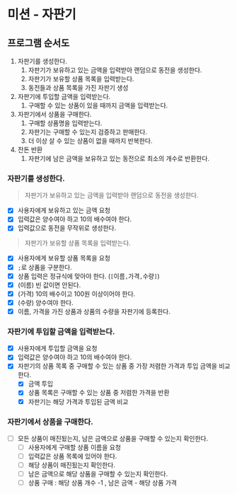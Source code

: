 # 미션 - 자판기

## 프로그램 순서도

1. 자판기를 생성한다.
    1. 자판기가 보유하고 있는 금액을 입력받아 랜덤으로 동전을 생성한다.
    2. 자판기가 보유할 상품 목록을 입력받는다.
    3. 동전들과 상품 목록을 가진 자판기 생성
2. 자판기에 투입할 금액을 입력받는다.
    1. 구매할 수 있는 상품이 있을 때까지 금액을 입력받는다.
3. 자판기에서 상품을 구매한다.
    1. 구매할 상품명을 입력받는다.
    2. 자판기는 구매할 수 있는지 검증하고 판매한다.
    3. 더 이상 살 수 있는 상품이 없을 때까지 반복한다.
4. 잔돈 반환
    1. 자판기에 남은 금액을 보유하고 있는 동전으로 최소의 개수로 반환한다.

### 자판기를 생성한다.
> 자판기가 보유하고 있는 금액을 입력받아 랜덤으로 동전을 생성한다.
- [x] 사용자에게 보유하고 있는 금액 요청
- [x] 입력값은 양수여야 하고 10의 배수여야 한다.
- [x] 입력값으로 동전을 무작위로 생성한다.

> 자판기가 보유할 상품 목록을 입력받는다.
- [x] 사용자에게 보유할 상품 목록을 요청
- [x] `;`로 상품을 구분한다.
- [x] 상품 입력은 정규식에 맞아야 한다. (`[`이름`,`가격`,`수량`]`)
- [x] (이름) 빈 값이면 안된다.
- [x] (가격) 10의 배수이고 100원 이상이어야 한다.
- [x] (수량) 양수여야 한다.
- [x] 이름, 가격을 가진 상품과 상품의 수량을 자판기에 등록한다.

### 자판기에 투입할 금액을 입력받는다.
- [x] 사용자에게 투입할 금액을 요청
- [x] 입력값은 양수여야 하고 10의 배수여야 한다.
- [x] 자판기의 상품 목록 중 구매할 수 있는 상품 중 가장 저렴한 가격과 투입 금액을 비교한다.
  - [x] 금액 투입
  - [x] 상품 목록은 구매할 수 있는 상품 중 저렴한 가격을 반환
  - [x] 자판기는 해당 가격과 투입된 금액 비교

### 자판기에서 상품을 구매한다.
- [ ] 모든 상품이 매진됬는지, 남은 금액으로 상품을 구매할 수 있는지 확인한다.
  - [ ] 사용자에게 구매할 상품 이름을 요청
  - [ ] 입력값은 상품 목록에 있어야 한다.
  - [ ] 해당 상품이 매진됬는지 확인한다.
  - [ ] 남은 금액으로 해당 상품을 구매할 수 있는지 확인한다.
  - [ ] 상품 구매 : 해당 상품 개수 -1 , 남은 금액 - 해당 상품 가격

